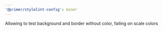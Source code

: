 ```yaml
---
'@primer/stylelint-config': minor
---
```


Allowing to test background and border without color, failing on scale colors
